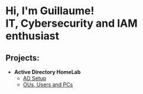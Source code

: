 <h1>Hi, I'm Guillaume! <br/>IT, Cybersecurity and IAM enthusiast</h1>

<h2>Projects:</h2>

- <b>Active Directory HomeLab</b>
  - [AD Setup](https://github.com/gf500/Active-Directory-Setup)
  - [OUs, Users and PCs](https://github.com/gf500/AD-OUs-Users-PCs)


<!--
**gf500/gf500** is a ✨ _special_ ✨ repository because its `README.md` (this file) appears on your GitHub profile.

Here are some ideas to get you started:

- 🔭 I’m currently working on ...
- 🌱 I’m currently learning ...
- 👯 I’m looking to collaborate on ...
- 🤔 I’m looking for help with ...
- 💬 Ask me about ...
- 📫 How to reach me: ...
- 😄 Pronouns: ...
- ⚡ Fun fact: ...
-->
